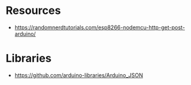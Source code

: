 # Resources
- https://randomnerdtutorials.com/esp8266-nodemcu-http-get-post-arduino/

# Libraries

- https://github.com/arduino-libraries/Arduino_JSON
